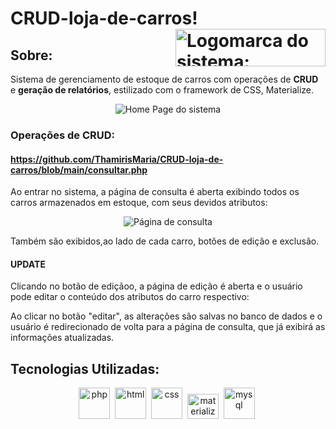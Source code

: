 # CRUD-loja-de-carros! <img src="https://user-images.githubusercontent.com/73439911/177043950-1fdf206e-1cff-461f-ade4-0efdd7b6f6c7.png" alt="Logomarca do sistema: CarToday" title="Logomarca/nome do sistema: CarToday" height="60" width="240" align="right"/>

## Sobre:

<p>Sistema de gerenciamento de estoque de carros com operações de <strong>CRUD</strong> e <strong>geração de relatórios</strong>, estilizado com o framework de CSS, Materialize.<p>
  
<div align="center"><img src="https://user-images.githubusercontent.com/73439911/177041841-639b20ed-6c4a-4119-b188-2aa76e903b43.gif" alt="Home Page do sistema"/></div>
  
### Operações de CRUD:

  #### https://github.com/ThamirisMaria/CRUD-loja-de-carros/blob/main/consultar.php
  <p>Ao entrar no sistema, a página de consulta é aberta exibindo todos os carros armazenados em estoque, com seus devidos atributos:</p>
  
  <div align="center"><img src="https://user-images.githubusercontent.com/73439911/177045598-943d237e-0d91-4de2-ba91-e566ef3fdb00.gif" alt="Página de consulta" align="center"/></div>

  <p>Também são exibidos,ao lado de cada carro, botões de edição e exclusão.</p>  
  
  #### UPDATE
  <p>Clicando no botão de ediçãoo, a página de edição é aberta e o usuário pode editar o conteúdo dos atributos do carro respectivo:</p>
  
  <p>Ao clicar no botão "editar", as alterações são salvas no banco de dados e o usuário é redirecionado de volta para a página de consulta, que já exibirá as informações atualizadas.</p>

## Tecnologias Utilizadas:

<div align="center">
  <img src="https://user-images.githubusercontent.com/73439911/176926256-a90c72af-21ab-45a2-86c9-5c1028fdd482.svg" alt="php" height="50" width="50"/>&nbsp;
  <img src="https://user-images.githubusercontent.com/73439911/176584004-4ae4d895-875d-4368-996f-d3e29835e306.svg" alt="html" height="50" width="50"/>&nbsp;
  <img src="https://user-images.githubusercontent.com/73439911/176584178-3e67282b-0a66-4846-a152-4045012cb713.svg" alt="css" height="50" width="50"/>&nbsp;
  <img src="https://user-images.githubusercontent.com/73439911/177046303-6297ce6e-edf6-4a13-ad21-c849c6ca4834.png" alt="materialize" height="40" width="50"/>&nbsp;
  <img src="https://user-images.githubusercontent.com/73439911/176584329-56924e91-e560-4c8e-921d-c0eabd6b481e.svg" alt="mysql" height="50" width="50"/>&nbsp;
</div>

